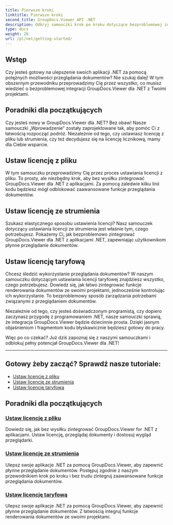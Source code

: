 ```yaml
---
title: Pierwsze kroki
linktitle: Pierwsze kroki
second_title: GroupDocs.Viewer API .NET
description: Odkryj samouczki krok po kroku dotyczące bezproblemowej integracji GroupDocs.Viewer dla .NET z aplikacjami. Dowiedz się, jak ustawić licencje i dostosować wygląd przeglądarki.
type: docs
weight: 26
url: /pl/net/getting-started/
---
```


## Wstęp

Czy jesteś gotowy na ulepszenie swoich aplikacji .NET za pomocą potężnych możliwości przeglądania dokumentów? Nie szukaj dalej! W tym obszernym przewodniku przeprowadzimy Cię przez wszystko, co musisz wiedzieć o bezproblemowej integracji GroupDocs.Viewer dla .NET z Twoimi projektami.

## Poradniki dla początkujących

Czy jesteś nowy w GroupDocs.Viewer dla .NET? Bez obaw! Nasze samouczki „Wprowadzenie” zostały zaprojektowane tak, aby pomóc Ci z łatwością rozpocząć podróż. Niezależnie od tego, czy ustawiasz licencję z pliku lub strumienia, czy też decydujesz się na licencję licznikową, mamy dla Ciebie wsparcie.

## Ustaw licencję z pliku

W tym samouczku przeprowadzimy Cię przez proces ustawiania licencji z pliku. To prosty, ale niezbędny krok, aby bez wysiłku zintegrować GroupDocs.Viewer dla .NET z aplikacjami. Za pomocą zaledwie kilku linii kodu będziesz mógł odblokować zaawansowane funkcje przeglądania dokumentów.

## Ustaw licencję ze strumienia

Szukasz elastycznego sposobu ustawienia licencji? Nasz samouczek dotyczący ustawiania licencji ze strumienia jest właśnie tym, czego potrzebujesz. Pokażemy Ci, jak bezproblemowo zintegrować GroupDocs.Viewer dla .NET z aplikacjami .NET, zapewniając użytkownikom płynne przeglądanie dokumentów.

## Ustaw licencję taryfową

Chcesz śledzić wykorzystanie przeglądania dokumentów? W naszym samouczku dotyczącym ustawiania licencji taryfowej znajdziesz wszystko, czego potrzebujesz. Dowiedz się, jak łatwo zintegrować funkcje renderowania dokumentów ze swoimi projektami, jednocześnie kontrolując ich wykorzystanie. To bezproblemowy sposób zarządzania potrzebami związanymi z przeglądaniem dokumentów.

Niezależnie od tego, czy jesteś doświadczonym programistą, czy dopiero zaczynasz przygodę z programowaniem .NET, nasze samouczki sprawią, że integracja GroupDocs.Viewer będzie dziecinnie prosta. Dzięki jasnym objaśnieniom i fragmentom kodu błyskawicznie będziesz gotowy do pracy.

Więc po co czekać? Już dziś zapoznaj się z naszymi samouczkami i odblokuj pełny potencjał GroupDocs.Viewer dla .NET!

---

## Gotowy żeby zacząć? Sprawdź nasze tutoriale:

- [Ustaw licencję z pliku](./set-license-from-file/)
- [Ustaw licencję ze strumienia](./set-license-from-stream/)
- [Ustaw licencję taryfową](./set-metered-license/)

## Poradniki dla początkujących
### [Ustaw licencję z pliku](./set-license-from-file/)
Dowiedz się, jak bez wysiłku zintegrować GroupDocs.Viewer for .NET z aplikacjami. Ustaw licencję, przeglądaj dokumenty i dostosuj wygląd przeglądarki.
### [Ustaw licencję ze strumienia](./set-license-from-stream/)
Ulepsz swoje aplikacje .NET za pomocą GroupDocs.Viewer, aby zapewnić płynne przeglądanie dokumentów. Postępuj zgodnie z naszym przewodnikiem krok po kroku i bez trudu zintegruj zaawansowane funkcje przeglądania dokumentów.
### [Ustaw licencję taryfową](./set-metered-license/)
Ulepsz swoje aplikacje .NET za pomocą GroupDocs.Viewer, aby zapewnić płynne przeglądanie dokumentów. Z łatwością integruj funkcje renderowania dokumentów ze swoimi projektami.